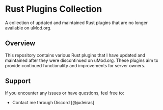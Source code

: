 # Rust Plugins Collection

A collection of updated and maintained Rust plugins that are no longer available on uMod.org.

## Overview
This repository contains various Rust plugins that I have updated and maintained after they were discontinued on uMod.org. These plugins aim to provide continued functionality and improvements for server owners.

## Support
If you encounter any issues or have questions, feel free to:
- Contact me through Discord [@judeiras]
